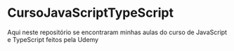 # CursoJavaScriptTypeScript
Aqui neste repositório se encontraram minhas aulas do curso de JavaScript e TypeScript feitos pela Udemy
